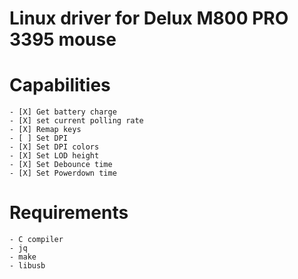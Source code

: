 # Linux driver for Delux M800 PRO 3395 mouse
# Capabilities
    - [X] Get battery charge
    - [X] set current polling rate
    - [X] Remap keys
    - [ ] Set DPI
    - [X] Set DPI colors
    - [X] Set LOD height
    - [X] Set Debounce time
    - [X] Set Powerdown time
# Requirements
    - C compiler
    - jq
    - make
    - libusb

